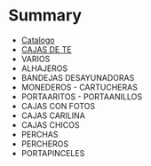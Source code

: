 # Summary

* [Catalogo](README.md)
* [CAJAS DE TE](cajas_de_te.md)
* VARIOS
* ALHAJEROS
* BANDEJAS DESAYUNADORAS
* MONEDEROS - CARTUCHERAS
* PORTAARITOS - PORTAANILLOS
* CAJAS CON FOTOS
* CAJAS CARILINA
* CAJAS CHICOS
* PERCHAS
* PERCHEROS
* PORTAPINCELES

